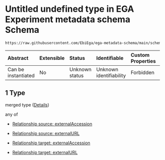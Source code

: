 # Untitled undefined type in EGA Experiment metadata schema Schema

```txt
https://raw.githubusercontent.com/EbiEga/ega-metadata-schema/main/schemas/EGA.experiment.json#/properties/experimentRelationships/items/allOf/1/anyOf/2/allOf/1
```



| Abstract            | Extensible | Status         | Identifiable            | Custom Properties | Additional Properties | Access Restrictions | Defined In                                                                           |
| :------------------ | :--------- | :------------- | :---------------------- | :---------------- | :-------------------- | :------------------ | :----------------------------------------------------------------------------------- |
| Can be instantiated | No         | Unknown status | Unknown identifiability | Forbidden         | Allowed               | none                | [EGA.experiment.json\*](../../../schemas/EGA.experiment.json "open original schema") |

## 1 Type

merged type ([Details](ega-1-properties-experiment-relationships-items-allof-relationship-constraints-for-an-experiment-anyof-relationships-of-external-accessions-and-urls-optional-ones-allof-1.md))

any of

*   [Relationship source: externalAccession](ega-4-definitions-relationship-source-externalaccession.md "check type definition")

*   [Relationship source: externalURL](ega-4-definitions-relationship-source-externalurl.md "check type definition")

*   [Relationship target: externalAccession](ega-4-definitions-relationship-target-externalaccession.md "check type definition")

*   [Relationship target: externalURL](ega-4-definitions-relationship-target-externalurl.md "check type definition")
